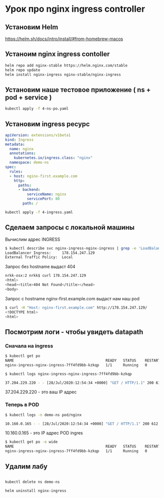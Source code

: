 # Урок про nginx ingress controller

## Установим Helm

https://helm.sh/docs/intro/install/#from-homebrew-macos

## Устаноим nginx ingress contoller

```sh
helm repo add nginx-stable https://helm.nginx.com/stable
helm repo update
helm install nginx-ingress nginx-stable/nginx-ingress
```

## Установим наше тестовое приложение ( ns + pod + service )

```sh
kubectl apply -f 4-ns-po.yaml
```

## Установим ingress ресурс

```yaml
apiVersion: extensions/v1beta1
kind: Ingress
metadata:
  name: nginx
  annotations:
    kubernetes.io/ingress.class: "nginx"
  namespace: demo-ns
spec:
  rules:
  - host: nginx-first.example.com
    http:
      paths:
      - backend:
          serviceName: nginx
          servicePort: 80
        path: /
```

```sh
kubectl apply -f 4-ingress.yaml
```

## Сделаем запросы с локальной машины

Вычислим адрес INGRESS
```sh
$ kubectl describe svc nginx-ingress-nginx-ingress | grep -e 'LoadBalancer Ingress:' -e 'External Traffic Policy:'
LoadBalancer Ingress:     178.154.247.129
External Traffic Policy:  Local
```

Запрос без hostname выдаст 404

```sh
nrkk-osx:2 nrkk$ curl 178.154.247.129
<html>
<head><title>404 Not Found</title></head>
<body>
```

Запрос с hostname  nginx-first.example.com выдаст нам наш pod

```sh
$ curl -H "Host: nginx-first.example.com" http://178.154.247.129/
<!DOCTYPE html>
<html>
```

## Посмотрим логи - чтобы увидеть datapath

### Сначала на ingress

```sh
$ kubectl get po
NAME                                          READY   STATUS    RESTARTS   AGE
nginx-ingress-nginx-ingress-7ff4fd9bb-kzkqp   1/1     Running   0          12m
```

```sh
$ kubectl logs nginx-ingress-nginx-ingress-7ff4fd9bb-kzkqp

37.204.229.220 - - [28/Jul/2020:12:54:34 +0000] "GET / HTTP/1.1" 200 612 "-" "curl/7.54.0" "-"
```
37.204.229.220 - это ваш IP адрес

### Теперь в POD

```sh
$ kubectl logs -n demo-ns pod/nginx

10.160.0.165 - - [28/Jul/2020:12:54:34 +0000] "GET / HTTP/1.1" 200 612 "-" "curl/7.54.0" "37.204.229.220"
```

10.160.0.165 - это IP адрес POD ingres
```sh
$ kubectl get po -o wide
NAME                                          READY   STATUS    RESTARTS   AGE   IP             NODE                        NOMINATED NODE   READINESS GATES
nginx-ingress-nginx-ingress-7ff4fd9bb-kzkqp   1/1     Running   0          14m   10.160.0.165   cl197hq2nt1jltu5tmuc-yjyf   <none>           <none>
```

## Удалим лабу

```sh

kubectl delete ns demo-ns

helm uninstall nginx-ingress
```
